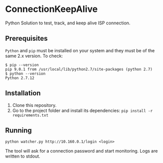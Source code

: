 # ConnectionKeepAlive
Python Solution to test, track, and keep alive ISP connection.

## Prerequisites ##

`Python` and `pip` must be installed on your system and they must be of the same 2.x version. To check:

    $ pip --version
    pip 9.0.1 from /usr/local/lib/python2.7/site-packages (python 2.7)
    $ python --version
    Python 2.7.12

## Installation ##

1. Clone this repository.
2. Go to the project folder and install its dependencies:
`pip install -r requirements.txt`

## Running ##

    python watcher.py http://10.160.0.1/login <login>

The tool will ask for a connection password and start monitoring. Logs are written to stdout.
